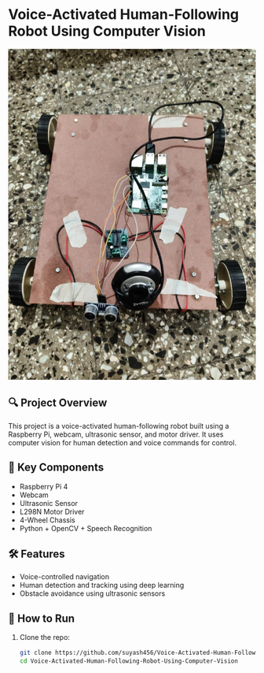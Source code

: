 # Voice-Activated Human-Following Robot Using Computer Vision

![Robot Image](CC.jpg)

## 🔍 Project Overview

This project is a voice-activated human-following robot built using a Raspberry Pi, webcam, ultrasonic sensor, and motor driver. It uses computer vision for human detection and voice commands for control.

## 🧠 Key Components
- Raspberry Pi 4
- Webcam
- Ultrasonic Sensor
- L298N Motor Driver
- 4-Wheel Chassis
- Python + OpenCV + Speech Recognition

## 🛠 Features
- Voice-controlled navigation
- Human detection and tracking using deep learning
- Obstacle avoidance using ultrasonic sensors

## 📂 How to Run
1. Clone the repo:
   ```bash
   git clone https://github.com/suyash456/Voice-Activated-Human-Following-Robot-Using-Computer-Vision.git
   cd Voice-Activated-Human-Following-Robot-Using-Computer-Vision
